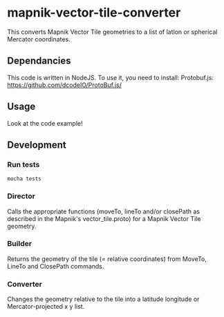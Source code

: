 # mapnik-vector-tile-converter

This converts Mapnik Vector Tile geometries to a list of latlon or spherical Mercator coordinates.

## Dependancies

This code is written in NodeJS. To use it, you need to install:
Protobuf.js: <https://github.com/dcodeIO/ProtoBuf.js/>


## Usage

Look at the code example!

## Development

### Run tests

    mocha tests

### Director
Calls the appropriate functions (moveTo, lineTo and/or closePath as described in the Mapnik's vector\_tile.proto) for a Mapnik Vector Tile geometry.

### Builder
Returns the geometry of the tile (= relative coordinates) from MoveTo, LineTo and ClosePath commands.

### Converter
Changes the geometry relative to the tile into a latitude longitude or Mercator-projected x y list.

